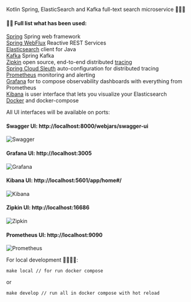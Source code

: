 Kotlin Spring, ElasticSearch and Kafka full-text search microservice 👋✨💫

#### 👨‍💻 Full list what has been used:
[Spring](https://spring.io/) Spring web framework <br/>
[Spring WebFlux](https://docs.spring.io/spring-framework/docs/current/reference/html/web-reactive.html) Reactive REST Services <br/>
[Elasticsearch](https://www.elastic.co/guide/en/elasticsearch/client/java-api-client/current/introduction.html) client for Java <br/>
[Kafka](https://docs.spring.io/spring-kafka/reference/html/#preface) Spring Kafka <br/>
[Zipkin](https://zipkin.io/) open source, end-to-end distributed [tracing](https://opentracing.io/) <br/>
[Spring Cloud Sleuth](https://docs.spring.io/spring-cloud-sleuth/docs/current-SNAPSHOT/reference/html/index.html) auto-configuration for distributed tracing <br/>
[Prometheus](https://prometheus.io/) monitoring and alerting <br/>
[Grafana](https://grafana.com/) for to compose observability dashboards with everything from Prometheus <br/>
[Kibana](https://www.elastic.co/kibana/) is user interface that lets you visualize your Elasticsearch <br/>
[Docker](https://www.docker.com/) and docker-compose <br/>

All UI interfaces will be available on ports:

#### Swagger UI: http://localhost:8000/webjars/swagger-ui
<img src="https://i.postimg.cc/3RHKskKK/Swagger-UI-2022-09-11-10-48-29.png" alt="Swagger"/>

#### Grafana UI: http://localhost:3005
<img src="https://i.postimg.cc/c1FSm981/Spring-Boot-Statistics-Endpoint-Metrics-Grafana-2022-09-11-11-09-57.png" alt="Grafana"/>

#### Kibana UI: http://localhost:5601/app/home#/
<img src="https://i.postimg.cc/gk84KXGH/Console-Dev-Tools-Elastic-2022-08-14-14-59-58.png" alt="Kibana"/>

#### Zipkin UI: http://localhost:16686
<img src="https://i.postimg.cc/Y2xmrHLr/Zipkin-2022-09-11-13-43-34.png" alt="Zipkin"/>

#### Prometheus UI: http://localhost:9090
<img src="https://i.postimg.cc/DZfN4h6r/Prometheus-Time-Series-Collection-and-Processing-Server-2022-09-11-12-03-44.pngg" alt="Prometheus"/>


For local development 🙌👨‍💻🚀:

```
make local // for run docker compose
```
or
```
make develop // run all in docker compose with hot reload
```